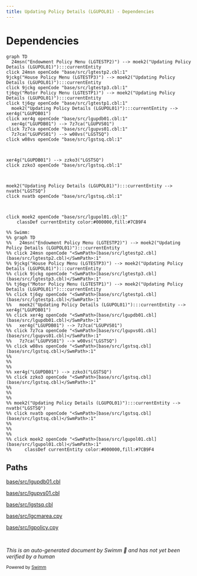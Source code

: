 ```yaml
---
title: Updating Policy Details (LGUPOL01) - Dependencies
---
```

# Dependencies

```mermaid
graph TD
  24msn("Endowment Policy Menu (LGTESTP2)") --> moek2("Updating Policy Details (LGUPOL01)"):::currentEntity
click 24msn openCode "base/src/lgtestp2.cbl:1"
9jckg("House Policy Menu (LGTESTP3)") --> moek2("Updating Policy Details (LGUPOL01)"):::currentEntity
click 9jckg openCode "base/src/lgtestp3.cbl:1"
tj6qy("Motor Policy Menu (LGTESTP1)") --> moek2("Updating Policy Details (LGUPOL01)"):::currentEntity
click tj6qy openCode "base/src/lgtestp1.cbl:1"
  moek2("Updating Policy Details (LGUPOL01)"):::currentEntity --> xer4g("LGUPDB01")
click xer4g openCode "base/src/lgupdb01.cbl:1"
  xer4g("LGUPDB01") --> 7z7ca("LGUPVS01")
click 7z7ca openCode "base/src/lgupvs01.cbl:1"
  7z7ca("LGUPVS01") --> w08vs("LGSTSQ")
click w08vs openCode "base/src/lgstsq.cbl:1"
  
  
  
xer4g("LGUPDB01") --> zzko3("LGSTSQ")
click zzko3 openCode "base/src/lgstsq.cbl:1"
  
  
  
moek2("Updating Policy Details (LGUPOL01)"):::currentEntity --> nvatb("LGSTSQ")
click nvatb openCode "base/src/lgstsq.cbl:1"
  
  
  
click moek2 openCode "base/src/lgupol01.cbl:1"
    classDef currentEntity color:#000000,fill:#7CB9F4

%% Swimm:
%% graph TD
%%   24msn("Endowment Policy Menu (LGTESTP2)") --> moek2("Updating Policy Details (LGUPOL01)"):::currentEntity
%% click 24msn openCode "<SwmPath>[base/src/lgtestp2.cbl](base/src/lgtestp2.cbl)</SwmPath>:1"
%% 9jckg("House Policy Menu (LGTESTP3)") --> moek2("Updating Policy Details (LGUPOL01)"):::currentEntity
%% click 9jckg openCode "<SwmPath>[base/src/lgtestp3.cbl](base/src/lgtestp3.cbl)</SwmPath>:1"
%% tj6qy("Motor Policy Menu (LGTESTP1)") --> moek2("Updating Policy Details (LGUPOL01)"):::currentEntity
%% click tj6qy openCode "<SwmPath>[base/src/lgtestp1.cbl](base/src/lgtestp1.cbl)</SwmPath>:1"
%%   moek2("Updating Policy Details (LGUPOL01)"):::currentEntity --> xer4g("LGUPDB01")
%% click xer4g openCode "<SwmPath>[base/src/lgupdb01.cbl](base/src/lgupdb01.cbl)</SwmPath>:1"
%%   xer4g("LGUPDB01") --> 7z7ca("LGUPVS01")
%% click 7z7ca openCode "<SwmPath>[base/src/lgupvs01.cbl](base/src/lgupvs01.cbl)</SwmPath>:1"
%%   7z7ca("LGUPVS01") --> w08vs("LGSTSQ")
%% click w08vs openCode "<SwmPath>[base/src/lgstsq.cbl](base/src/lgstsq.cbl)</SwmPath>:1"
%%   
%%   
%%   
%% xer4g("LGUPDB01") --> zzko3("LGSTSQ")
%% click zzko3 openCode "<SwmPath>[base/src/lgstsq.cbl](base/src/lgstsq.cbl)</SwmPath>:1"
%%   
%%   
%%   
%% moek2("Updating Policy Details (LGUPOL01)"):::currentEntity --> nvatb("LGSTSQ")
%% click nvatb openCode "<SwmPath>[base/src/lgstsq.cbl](base/src/lgstsq.cbl)</SwmPath>:1"
%%   
%%   
%%   
%% click moek2 openCode "<SwmPath>[base/src/lgupol01.cbl](base/src/lgupol01.cbl)</SwmPath>:1"
%%     classDef currentEntity color:#000000,fill:#7CB9F4
```

## Paths

<SwmPath>[base/src/lgupdb01.cbl](base/src/lgupdb01.cbl)</SwmPath>

<SwmPath>[base/src/lgupvs01.cbl](base/src/lgupvs01.cbl)</SwmPath>

<SwmPath>[base/src/lgstsq.cbl](base/src/lgstsq.cbl)</SwmPath>

<SwmPath>[base/src/lgcmarea.cpy](base/src/lgcmarea.cpy)</SwmPath>

<SwmPath>[base/src/lgpolicy.cpy](base/src/lgpolicy.cpy)</SwmPath>

&nbsp;

*This is an auto-generated document by Swimm 🌊 and has not yet been verified by a human*

<SwmMeta version="3.0.0" repo-id="Z2l0aHViJTNBJTNBU3dpbW1pby1nZW5hcHAtbW90b3IlM0ElM0FHaXJpLVN3aW1t" repo-name="Swimmio-genapp-motor"><sup>Powered by [Swimm](https://app.swimm.io/)</sup></SwmMeta>
